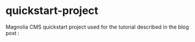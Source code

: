 # quickstart-project
Magnolia CMS quickstart project used for the tutorial described in the blog post : 
